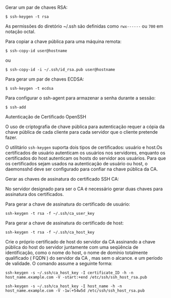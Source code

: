 Gerar um par de chaves RSA:

`$ ssh-keygen -t rsa`

As permissões do diretório ~/.ssh são definidas como `rwx------` ou `700` em notação octal.

Para copiar a chave pública para uma máquina remota:

`$ ssh-copy-id user@hostname`

ou

`$ ssh-copy-id -i ~/.ssh/id_rsa.pub user@hostname`

Para gerar um par de chaves ECDSA:

`$ ssh-keygen -t ecdsa`

Para configurar o ssh-agent para armazenar a senha durante a sessão:

`$ ssh-add`

Autenticação de Certificado OpenSSH

O uso de criptografia de chave pública para autenticação requer a cópia da chave pública de cada cliente para cada servidor que o cliente pretende fazer.

O utilitário `ssh-keygen` suporta dois tipos de certificados: usuário e host.Os certificados de usuário autenticam os usuários nos servidores, enquanto os certificados do host autenticam os hosts do servidor aos usuários. Para que os certificados sejam usados na autenticação de usuário ou host, o daemonsshd deve ser configurado para confiar na chave pública da CA.

Gerar as chaves de assinatura do certificado SSH CA:

No servidor designado para ser o CA é necessário gerar duas chaves para assinatura dos certificados.

Para gerar a chave de assinatura do certificado de usuário:

`ssh-keygen -t rsa -f ~/.ssh/ca_user_key`

Para gerar a chave de assinatura do certificado de host:

`ssh-keygen -t rsa -f ~/.ssh/ca_host_key`

Crie o próprio certificado de host do servidor da CA assinando a chave pública do host do servidor juntamente com uma seqüência de identificação, como o nome do host, o nome de domínio totalmente qualificado ( FQDN ) do servidor da CA , mas sem o alcance. e um período de validade. O comando assume a seguinte forma:

`ssh-keygen -s ~/.ssh/ca_host_key -I certificate_ID -h -n host_name.example.com -V -start:+end /etc/ssh/ssh_host_rsa.pub`

`ssh-keygen -s ~/.ssh/ca_host_key -I host_name -h -n host_name.example.com -V -1w:+54w5d /etc/ssh/ssh_host_rsa.pub`

